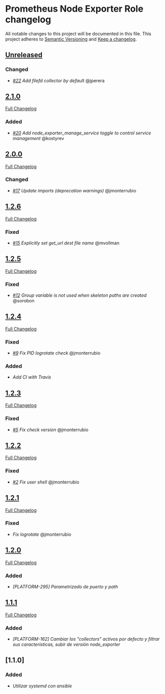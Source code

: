 # Prometheus Node Exporter Role changelog

All notable changes to this project will be documented in this file.
This project adheres to [Semantic Versioning](http://semver.org/) and [Keep a changelog](https://github.com/olivierlacan/keep-a-changelog).


## [Unreleased](https://github.com/idealista/prometheus_node_exporter-role/tree/develop)
### Changed
- *[#22](https://github.com/idealista/prometheus_node_exporter-role/issues/22) Add filefd collector by default* @jperera

## [2.1.0](https://github.com/idealista/prometheus_node_exporter-role/tree/2.1.0)
[Full Changelog](https://github.com/idealista/prometheus_node_exporter-role/compare/2.0.0...2.1.0)
### Added
- *[#20](https://github.com/idealista/prometheus_node_exporter-role/pull/20) Add node_exporter_manage_service toggle to control service management* @kostyrev

## [2.0.0](https://github.com/idealista/prometheus_node_exporter-role/tree/2.0.0)
[Full Changelog](https://github.com/idealista/prometheus_node_exporter-role/compare/1.2.6...2.0.0)
### Changed
- *[#17](https://github.com/idealista/java-role/issues/17) Update imports (deprecation warnings)* @jmonterrubio

## [1.2.6](https://github.com/idealista/prometheus_node_exporter-role/tree/1.2.6)
[Full Changelog](https://github.com/idealista/prometheus_node_exporter-role/compare/1.2.5...1.2.6)
### Fixed
- *[#15](https://github.com/idealista/prometheus_node_exporter-role/pull/15) Explicitly set get_url dest file name* @mvollman

## [1.2.5](https://github.com/idealista/prometheus_node_exporter-role/tree/1.2.5)
[Full Changelog](https://github.com/idealista/prometheus_node_exporter-role/compare/1.2.4...1.2.5)
### Fixed
- *[#12](https://github.com/idealista/prometheus_node_exporter-role/issues/12) Group variable is not used when skeleton paths are created* @sorobon

## [1.2.4](https://github.com/idealista/prometheus_node_exporter-role/tree/1.2.4)
[Full Changelog](https://github.com/idealista/prometheus_node_exporter-role/compare/1.2.3...1.2.4)
### Fixed
- *[#9](https://github.com/idealista/prometheus_node_exporter-role/issues/9) Fix PID logrotate check* @jmonterrubio

### Added
- *Add CI with Travis*

## [1.2.3](https://github.com/idealista/prometheus_node_exporter-role/tree/1.2.3)
[Full Changelog](https://github.com/idealista/prometheus_node_exporter-role/compare/1.2.2...1.2.3)
### Fixed
- *[#5](https://github.com/idealista/prometheus_node_exporter-role/issues/5) Fix check version* @jmonterrubio

## [1.2.2](https://github.com/idealista/prometheus_node_exporter-role/tree/1.2.2)
[Full Changelog](https://github.com/idealista/prometheus_node_exporter-role/compare/1.2.1...1.2.2)
### Fixed
- *[#2](https://github.com/idealista/prometheus_node_exporter-role/issues/2) Fix user shell* @jmonterrubio

## [1.2.1](https://github.com/idealista/prometheus_node_exporter-role/tree/1.2.1)
[Full Changelog](https://github.com/idealista/prometheus_node_exporter-role/compare/1.2.0...1.2.1)
### Fixed
- *Fix logrotate* @jmonterrubio

## [1.2.0](https://github.com/idealista/prometheus_node_exporter-role/tree/1.2.0)
[Full Changelog](https://github.com/idealista/prometheus_node_exporter-role/compare/1.1.1...1.2.0)
### Added
- *[PLATFORM-295] Parametrizado de puerto y path*

## [1.1.1](https://github.com/idealista/prometheus_node_exporter-role/tree/1.1.1)
[Full Changelog](https://github.com/idealista/prometheus_node_exporter-role/compare/1.1.0...1.1.1)
### Added
- *[PLATFORM-162] Cambiar los "collectors" activos por defecto y filtrar sus características, subir de versión node_exporter*

## [1.1.0]
### Added
- *Utilizar systemd con ansible*
